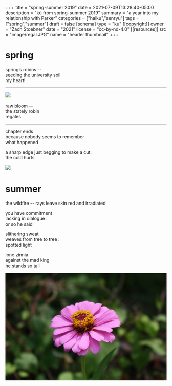 +++
title = "spring-summer 2019"
date = 2021-07-09T13:28:40-05:00
description = "kū from spring-summer 2019"
summary = "a year into my relationship with Parker"
categories = ["haiku","senryu"]
tags = ["spring","summer"]
draft = false
[schema]
  type = "ku"
[[copyright]]
  owner = "Zach Stoebner"
  date = "2021"
  license = "cc-by-nd-4.0"
[[resources]]
  src = "image/regal.JPG"
  name = "header thumbnail"
+++

# spring

spring’s robins -- <br>
seeding the university soil  <br>
my heart! <br>

---
<img src="image/stately.JPG" />

raw bloom -- <br>
the stately robin <br>
regales <br>

---

chapter ends <br>
because nobody seems to remember <br>
what happened <br>

a sharp edge just begging to make a cut. <br>
the cold hurts <br>

<img src="image/hungry.JPG" />

# summer

the wildfire -- rays leave skin red and irradiated <br>

you have commitment <br>
lacking in dialogue : <br>
or so he said <br>

slithering sweat <br>
weaves from tree to tree : <br>
spotted light <br>

lone zinnia <br>
against the mad king <br>
he stands so tall <br>

<img src="image/zinnia.JPG" />
